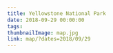 ```yaml
---
title: Yellowstone National Park
date: 2018-09-29 00:00:00
tags:
thumbnailImage: map.jpg
link: map/?dates=2018/09/29
---
```

<!-- excerpt -->
